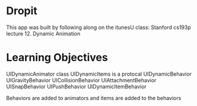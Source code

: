 # Dropit
This app was built by following along on the itunesU class: Stanford cs193p lecture 12. Dynamic Animation
# Learning Objectives
UIDynamicAnimator class
UIDynamicItems is a protocal
UIDynamicBehavior
UIGravityBehavior
UICollisionBehavior
UIAttachmentBehavior
UISnapBehavior
UIPushBehavior
UIDynamicItemBehavior

Behaviors are added to animators and items are added to the behaviors 
